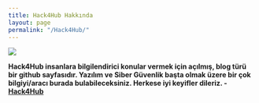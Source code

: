 ```yaml
---
title: Hack4Hub Hakkında
layout: page
permalink: "/Hack4Hub/"
---
```


![](https://i.imgyukle.com/2021/02/08/LRbHRP.jpg)

**Hack4Hub insanlara bilgilendirici konular vermek için açılmış,  blog türü bir github sayfasıdır. Yazılım ve Siber Güvenlik başta olmak üzere bir çok bilgiyi/aracı burada bulabileceksiniz. 
Herkese iyi keyifler dileriz. - [Hack4Hub](https://hack4hub.github.io/)**
